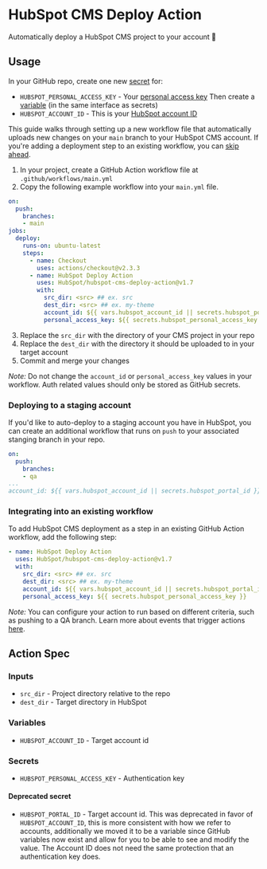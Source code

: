 # HubSpot CMS Deploy Action

Automatically deploy a HubSpot CMS project to your account 🚀



## Usage
In your GitHub repo, create one new [secret](https://docs.github.com/en/free-pro-team@latest/actions/reference/encrypted-secrets#creating-encrypted-secrets-for-a-repository) for:
- `HUBSPOT_PERSONAL_ACCESS_KEY` - Your [personal access key](https://developers.hubspot.com/docs/cms/personal-cms-access-key)
Then create a [variable](https://docs.github.com/en/actions/writing-workflows/choosing-what-your-workflow-does/store-information-in-variables#creating-configuration-variables-for-a-repository) (in the same interface as secrets)
- `HUBSPOT_ACCOUNT_ID` - This is your [HubSpot account ID](https://knowledge.hubspot.com/account-management/manage-multiple-hubspot-accounts#:~:text=Check%20your%20current%20account,name%20and%20unique%20Hub%20ID.)

This guide walks through setting up a new workflow file that automatically uploads new changes on your `main` branch to your HubSpot CMS account. If you're adding a deployment step to an existing workflow, you can [skip ahead](#integrating-into-an-existing-workflow).

1. In your project, create a GitHub Action workflow file at `.github/workflows/main.yml`
2. Copy the following example workflow into your `main.yml` file.
```yaml
on:
  push:
    branches:
    - main
jobs:
  deploy:
    runs-on: ubuntu-latest
    steps:
      - name: Checkout
        uses: actions/checkout@v2.3.3
      - name: HubSpot Deploy Action
        uses: HubSpot/hubspot-cms-deploy-action@v1.7
        with:
          src_dir: <src> ## ex. src
          dest_dir: <src> ## ex. my-theme
          account_id: ${{ vars.hubspot_account_id || secrets.hubspot_portal_id }}
          personal_access_key: ${{ secrets.hubspot_personal_access_key }}
```
3. Replace the `src_dir` with the directory of your CMS project in your repo
4. Replace the `dest_dir` with the directory it should be uploaded to in your target account
5. Commit and merge your changes

*Note:* Do not change the `account_id` or `personal_access_key` values in your workflow. Auth related values should only be stored as GitHub secrets.

### Deploying to a staging account
If you'd like to auto-deploy to a staging account you have in HubSpot, you can create an additional workflow that runs on `push` to your associated stanging branch in your repo.
```yaml
on:
  push:
    branches:
    - qa
...
account_id: ${{ vars.hubspot_account_id || secrets.hubspot_portal_id }}
```

### Integrating into an existing workflow
To add HubSpot CMS deployment as a step in an existing GitHub Action workflow, add the following step:
```yaml
- name: HubSpot Deploy Action
  uses: HubSpot/hubspot-cms-deploy-action@v1.7
  with:
    src_dir: <src> ## ex. src
    dest_dir: <src> ## ex. my-theme
    account_id: ${{ vars.hubspot_account_id || secrets.hubspot_portal_id }}
    personal_access_key: ${{ secrets.hubspot_personal_access_key }}
```

*Note:* You can configure your action to run based on different criteria, such as pushing to a QA branch. Learn more about events that trigger actions [here](https://docs.github.com/en/actions/reference/events-that-trigger-workflows).

## Action Spec
### Inputs
- `src_dir` - Project directory relative to the repo
- `dest_dir` - Target directory in HubSpot

### Variables
- `HUBSPOT_ACCOUNT_ID` - Target account id
### Secrets
- `HUBSPOT_PERSONAL_ACCESS_KEY` - Authentication key
#### Deprecated secret
- `HUBSPOT_PORTAL_ID` - Target account id. This was deprecated in favor of `HUBSPOT_ACCOUNT_ID`, this is more consistent with how we refer to accounts, additionally we moved it to be a variable since GitHub variables now exist and allow for you to be able to see and modify the value. The Account ID does not need the same protection that an authentication key does.

